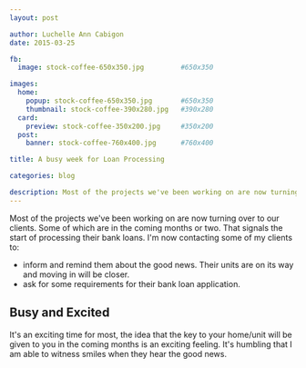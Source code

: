 ```yaml
---
layout: post

author: Luchelle Ann Cabigon
date: 2015-03-25

fb:
  image: stock-coffee-650x350.jpg         #650x350

images:
  home:
    popup: stock-coffee-650x350.jpg       #650x350
    thumbnail: stock-coffee-390x280.jpg   #390x280
  card:
    preview: stock-coffee-350x200.jpg     #350x200
  post:
    banner: stock-coffee-760x400.jpg      #760x400

title: A busy week for Loan Processing

categories: blog

description: Most of the projects we've been working on are now turning over to our clients. Some of which are in the coming months or two.
---
```


Most of the projects we've been working on are now turning over to our clients. Some of which are in the coming months or two. That signals the start of processing their bank loans. I'm now contacting some of my clients to:

- inform and remind them about the good news. Their units are on its way and moving in will be closer.
- ask for some requirements for their bank loan application.

## Busy and Excited

It's an exciting time for most, the idea that the key to your home/unit will be given to you in the coming months is an exciting feeling. It's humbling that I am able to witness smiles when they hear the good news.
